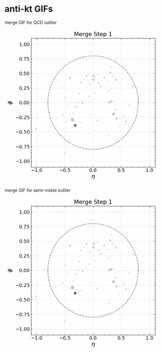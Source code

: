 # anti-kt GIFs

merge GIF for QCD outlier

![anti-kt merge GIF for QCD outlier](anti-kt1.gif)

merge GIF for semi-visble outlier

![anti-kt merge GIF for semi-visble outlier](anti-kt2.gif)
